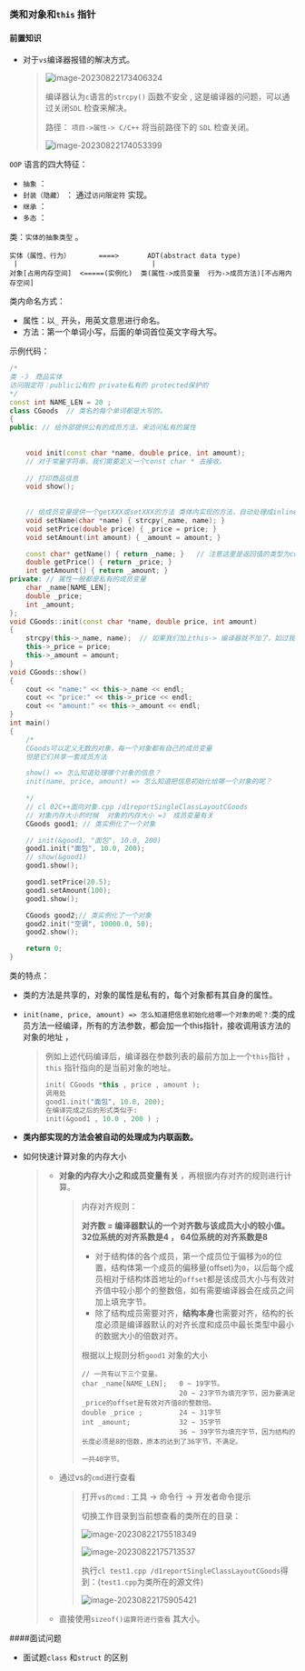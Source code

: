 ### 类和对象和`this` 指针

 #### 前置知识

+ 对于`vs`编译器报错的解决方式。

  > ![image-20230822173406324](assets/image-20230822173406324.png)
  >
  > 编译器认为`c`语言的`strcpy()` 函数不安全 , 这是编译器的问题，可以通过关闭`SDL` 检查来解决。
  >
  > 路径： `项目->属性-> C/C++` 将当前路径下的 `SDL` 检查关闭。
  >
  > ![image-20230822174053399](assets/image-20230822174053399.png)
  >
  > 



`OOP` 语言的四大特征：

+ `抽象` ： 
+  `封装（隐藏）` ： 通过`访问限定符` 实现。
+ `继承` ： 
+  `多态` ：  

类：`实体的抽象类型` 。

```
实体（属性、行为）       ====>       ADT(abstract data type)
 |                                 |
对象[占用内存空间]  <=====(实例化)  类(属性->成员变量  行为->成员方法)[不占用内存空间]
```

 类内命名方式：

+ 属性：以`_` 开头，用英文意思进行命名。
+ 方法：第一个单词小写，后面的单词首位英文字母大写。



示例代码：

```C++
/*
类 -》 商品实体
访问限定符：public公有的 private私有的 protected保护的
*/
const int NAME_LEN = 20 ; 
class CGoods  // 类名的每个单词都是大写的。
{
public: // 给外部提供公有的成员方法，来访问私有的属性
	
	
    void init(const char *name, double price, int amount);
    // 对于常量字符串，我们需要定义一个const char * 去接收。
    
	// 打印商品信息
	void show();
    
    
	// 给成员变量提供一个getXXX或setXXX的方法 类体内实现的方法，自动处理成inline内联函数
	void setName(char *name) { strcpy(_name, name); }
	void setPrice(double price) { _price = price; }
	void setAmount(int amount) { _amount = amount; }

	const char* getName() { return _name; }   // 注意这里是返回值的类型为const char*: 防止对象的私有属性被修改
	double getPrice() { return _price; }
	int getAmount() { return _amount; }
private: // 属性一般都是私有的成员变量
	char _name[NAME_LEN];
	double _price;
	int _amount;
};
void CGoods::init(const char *name, double price, int amount)
{
	strcpy(this->_name, name);  // 如果我们加上this-> 编译器就不加了，如过我们不加，那么编译器就帮我们加上。
	this->_price = price;
	this->_amount = amount;
}
void CGoods::show()
{
	cout << "name:" << this->_name << endl;
	cout << "price:" << this->_price << endl;
	cout << "amount:" << this->_amount << endl;
}
int main()
{
	/*
	CGoods可以定义无数的对象，每一个对象都有自己的成员变量
	但是它们共享一套成员方法

	show() => 怎么知道处理哪个对象的信息？
	init(name, price, amount) => 怎么知道把信息初始化给哪一个对象的呢？
	
	*/
	// cl 02C++面向对象.cpp /d1reportSingleClassLayoutCGoods
	// 对象内存大小的时候  对象的内存大小 =》 成员变量有关
	CGoods good1; // 类实例化了一个对象

	// init(&good1, "面包", 10.0, 200)
	good1.init("面包", 10.0, 200);
	// show(&good1)
	good1.show();

	good1.setPrice(20.5);
	good1.setAmount(100);
	good1.show();

	CGoods good2;// 类实例化了一个对象
	good2.init("空调", 10000.0, 50);
	good2.show();

    return 0; 
}
```



类的特点：

+ 类的方法是共享的，对象的属性是私有的，每个对象都有其自身的属性。

+ `init(name, price, amount) => 怎么知道把信息初始化给哪一个对象的呢？`:类的成员方法一经编译，所有的方法参数，都会加一个this指针，接收调用该方法的对象的地址  ， 

  > 例如上述代码编译后，编译器在参数列表的最前方加上一个`this`指针 ， `this` 指针指向的是当前对象的地址。  
  >
  >  ```C++
  > init( CGoods *this , price , amount ); 
  > 调用处
  > good1.init("面包", 10.0, 200);   
  > 在编译完成之后的形式类似于: 
  > init(&good1 , 10.0 , 200 ) ;  
  >  ```

+ **类内部实现的方法会被自动的处理成为内联函数。**

+ 如何快速计算对象的内存大小 

  > + **对象的内存大小之和成员变量有关** ，再根据内存对齐的规则进行计算。
  >
  >   >  内存对齐规则：
  >   >
  >   > **对齐数 = 编译器默认的一个对齐数与该成员大小的较小值。 32位系统的对齐系数是4 ， 64位系统的对齐系数是8**
  >   >
  >   > + 对于结构体的各个成员，第一个成员位于偏移为`0`的位置，结构体第一个成员的偏移量(offset)为`0`，以后每个成员相对于结构体首地址的`offset`都是该成员大小与有效对齐值中较小那个的整数倍，如有需要编译器会在成员之间加上填充字节。
  >   > + 除了结构成员需要对齐，**结构本身**也需要对齐，结构的长度必须是编译器默认的对齐长度和成员中最长类型中最小的数据大小的倍数对齐。
  >   >
  >   > 根据以上规则分析`good1` 对象的大小
  >   >
  >   > ``` 
  >   > // 一共有以下三个变量。
  >   > char _name[NAME_LEN];   0 ~ 19字节。      
  >   >  						20 ~ 23字节为填充字节，因为要满足_price的offset是有效对齐值8的整数倍。
  >   > double _price ;         24 ~ 31字节          
  >   > int _amount;            32 ~ 35字节
  >   > 						36 ~ 39字节为填充字节，因为结构的长度必须是8的倍数，原本的达到了36字节，不满足。
  >   > 
  >   > 一共40字节。
  >   > ```
  >
  > + 通过vs的`cmd`进行查看 
  >
  >   > 打开`vs的cmd` : 工具  ->  命令行 -> 开发者命令提示
  >   >
  >   > 切换工作目录到当前想查看的类所在的目录：	
  >   >
  >   > ![image-20230822175518349](assets/image-20230822175518349.png)
  >   >
  >   > ![image-20230822175713537](assets/image-20230822175713537.png)
  >   >
  >   > 执行`cl test1.cpp /d1reportSingleClassLayoutCGoods`得到：(`test1.cpp`为类所在的源文件) 
  >   >
  >   > ![image-20230822175905421](assets/image-20230822175905421.png)
  >
  > + 直接使用`sizeof()运算符进行查看` 其大小。 

####面试问题

+ 面试题`class` 和`struct` 的区别

  > 